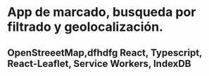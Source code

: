 # App de marcado, busqueda por filtrado y geolocalización.
## OpenStreeetMap,dfhdfg React, Typescript, React-Leaflet, Service Workers, IndexDB 